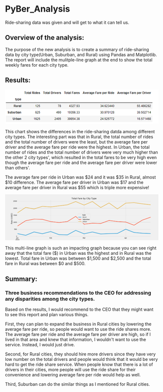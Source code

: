 # PyBer_Analysis
Ride-sharing data was given and will get to what it can tell us.

## Overview of the analysis: 
The purpose of the new analysis is to create a summary of ride-sharing data by city type(Urban, Suburban, and Rural) using Pandas and Matplotlib. 
The report will include the mulitple-line graph at the end to show the total weekly fares for each city type.

## Results:  

![summary_chart](./Resources/summary_chart.png)

This chart shows the differences in the ride-sharing datda among different city types. 
The interesting part was that in Rural, the total  number of rides and the total number of drivers were the least, but the average fare per driver and 
the average fare per ride were the highest. In Urban, the total number of rides and the total number of drivers were very much higher than the other 2 city types', which 
resulted in the total fares to be very high even though the average fare per ride and the average fare per driver were lower than others'.  

The average fare per ride in Urban was $24 and it was $35 in Rural, almost $10 difference. 
The average fare per driver in Urban was $17 and the average fare per driver in Rural was $55 which is triple more expensive!

![multiline_graph](PyBer_fare_summary.png)

This multi-line graph is such an impacting graph because you can see right away that the total fare ($) in Urban was the highest and in Rural was the lowest. 
Total fare in Urban was between $1,500 and $2,500 and the total fare in Rural was between $0 and $500.

## Summary: 
### Three business recommendations to the CEO for addressing any disparities among the city types.

Based on the results, I would recommend to the CEO that they might want to see this report and plan various things.

First, they can plan to expand the business in Rural cities by lowering the average fare per ride, so people would want to use the ride shares more. 
The average fare per ride and the average fare per driver are high, so if I lived in that area and knew that information, I wouldn't want to use the service. 
Instead, I would just drive. 

Second, for Rural cities, they should hire more drivers since they have very low number on the total drivers and people would think that it would be very hard 
to get the ride share service. When people know that there is a lot of drivers in their cities, more people will use the ride share for their convenience 
and lowering average fare per ride would help as well.

Third, Suburban can do the similar things as I mentioned for Rural cities.


